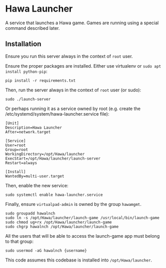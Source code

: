 # Hawa Launcher

A service that launches a Hawa game. Games are running using a special command described later.

## Installation

Ensure you run this server always in the context of `root` user.

Ensure the proper packages are installed. Either use virtualenv or `sudo apt install python-pip`:

    pip install -r requirements.txt

Then, run the server always in the context of `root` user (or sudo):

    sudo ./launch-server

Or perhaps running it as a service owned by root (e.g. create the /etc/systemd/system/hawa-launcher.service file):

    [Unit]
    Description=Hawa Launcher
    After=network.target

    [Service]
    User=root
    Group=root
    WorkingDirectory=/opt/Hawa/launcher
    ExecStart=/opt/Hawa/launcher/launch-server
    Restart=always

    [Install]
    WantedBy=multi-user.target

Then, enable the new service:

    sudo systemctl enable hawa-launcher.service

Finally, ensure `virtualpad-admin` is owned by the group `hawamgmt`.

    sudo groupadd hawalnch
    sudo ln -s /opt/Hawa/launcher/launch-game /usr/local/bin/launch-game
    sudo chmod ug+rx /opt/Hawa/launcher/launch-game
    sudo chgrp hawalnch /opt/Hawa/launcher/launch-game

All the users that will be able to access the launch-game app must belong to that group:

    sudo usermod -aG hawalnch {username}

This code assumes this codebase is installed into `/opt/Hawa/launcher`.

